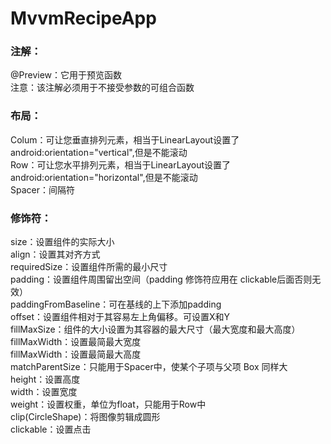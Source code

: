 # MvvmRecipeApp

### 注解：
@Preview：它用于预览函数<br>
注意：该注解必须用于不接受参数的可组合函数<br>

### 布局：
Colum：可让您垂直排列元素，相当于LinearLayout设置了android:orientation="vertical",但是不能滚动<br>
Row：可让您水平排列元素，相当于LinearLayout设置了android:orientation="horizontal",但是不能滚动<br>
Spacer：间隔符


### 修饰符：
size：设置组件的实际大小<br>
align：设置其对齐方式<br>
requiredSize：设置组件所需的最小尺寸<br>
padding：设置组件周围留出空间（padding 修饰符应用在 clickable后面否则无效）<br>
paddingFromBaseline：可在基线的上下添加padding<br>
offset：设置组件相对于其容易左上角偏移。可设置X和Y<br>
fillMaxSize：组件的大小设置为其容器的最大尺寸（最大宽度和最大高度）<br>
fillMaxWidth：设置最简最大宽度<br>
fillMaxWidth：设置最简最大高度<br>
matchParentSize：只能用于Spacer中，使某个子项与父项 Box 同样大<br>
height：设置高度<br>
width：设置宽度<br>
weight：设置权重，单位为float，只能用于Row中<br>
clip(CircleShape)：将图像剪辑成圆形<br>
clickable：设置点击<br>
